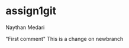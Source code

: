 # assign1git
Naythan Medari


"First comment" T h i s   i s   a   c h a n g e   o n   n e w b r a n c h 
 
 
